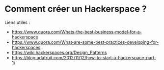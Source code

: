 # Comment créer un Hackerspace ?

Liens utiles :
* https://www.quora.com/Whats-the-best-business-model-for-a-hackerspace
* https://www.quora.com/What-are-some-best-practices-developing-for-hackerspaces
* https://wiki.hackerspaces.org/Design_Patterns
* https://blog.adafruit.com/2012/11/12/how-to-start-a-hackerspace-part-1/
